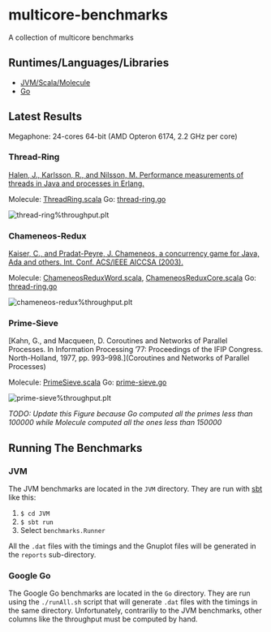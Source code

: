 # multicore-benchmarks

A collection of multicore benchmarks

## Runtimes/Languages/Libraries

- [JVM/Scala/Molecule](https://github.com/molecule-labs/molecule#molecule)
- [Go](http://golang.org/)

## Latest Results

Megaphone: 24-cores 64-bit (AMD Opteron 6174, 2.2 GHz per core)

### Thread-Ring

[Halen, J., Karlsson, R., and Nilsson, M. Performance measurements of threads in Java and
processes in Erlang.](http://www.sics.se/~joe/ericsson/du98024.htm)

Molecule: [ThreadRing.scala](https://github.com/sbocq/multicore-benchmarks/blob/master/JVM/src/main/scala/benchmarks/molecule/ThreadRing.scala)
Go: [thread-ring.go](ttps://github.com/sbocq/multicore-benchmarks/blob/master/Go/thread-ring.go)

![thread-ring%throughput.plt](https://raw.github.com/sbocq/multicore-benchmarks/master/reports/megaphone/comparison/thread-ring.png)

### Chameneos-Redux

[Kaiser, C., and Pradat-Peyre, J. Chameneos, a concurrency game for Java, Ada and others. Int.
Conf. ACS/IEEE AICCSA (2003).](http://cedric.cnam.fr/fichiers/RC474.pdf)

Molecule: [ChameneosReduxWord.scala](https://github.com/sbocq/multicore-benchmarks/blob/master/JVM/src/main/scala/benchmarks/molecule/ChameneosReduxWord.scala), [ChameneosReduxCore.scala](https://github.com/sbocq/multicore-benchmarks/blob/master/JVM/src/main/scala/benchmarks/molecule/ChameneosReduxCore.scala)
Go: [thread-ring.go](ttps://github.com/sbocq/multicore-benchmarks/blob/master/Go/chameneos-redux.go)

![chameneos-redux%throughput.plt](https://raw.github.com/sbocq/multicore-benchmarks/master/reports/megaphone/comparison/chameneos-redux.png)

### Prime-Sieve

[Kahn, G., and Macqueen, D. Coroutines and Networks of Parallel Processes. In Information Processing ’77: Proceedings of the IFIP Congress. North-Holland, 1977, pp. 993–998.](Coroutines and Networks of Parallel Processes)

Molecule: [PrimeSieve.scala](https://github.com/sbocq/multicore-benchmarks/blob/master/JVM/src/main/scala/benchmarks/molecule/PrimeSieve.scala)
Go: [prime-sieve.go](ttps://github.com/sbocq/multicore-benchmarks/blob/master/Go/prime-sieve.go)

![prime-sieve%throughput.plt](https://raw.github.com/sbocq/multicore-benchmarks/master/reports/megaphone/comparison/prime-sieve.png)

_TODO: Update this Figure because Go computed all the primes less than 100000 while Molecule computed all the ones less than 150000_

## Running The Benchmarks

### JVM

The JVM benchmarks are located in the `JVM` directory. They are run with [sbt](http://www.scala-sbt.org/release/docs/Getting-Started/Setup) like this:

1. `$ cd JVM`
2. `$ sbt run`
3. Select `benchmarks.Runner`

All the `.dat` files with the timings and the Gnuplot files will be generated in the `reports` sub-directory.

### Google Go

The Google Go benchmarks are located in the `Go` directory. They are run using the `./runAll.sh` script that will generate `.dat` files with the timings in the same directory. Unfortunately, contrariliy to the JVM benchmarks, other columns like the throughput must be computed by hand.